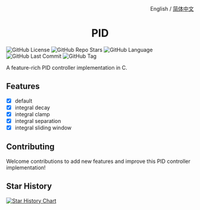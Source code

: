 <p align="right">
  English / <a href="./README.zh-CN.md">简体中文</a>
</p>

<h1 align="center">PID</h1>

![GitHub License](https://img.shields.io/github/license/xj63/PID?style=flat-square&label=%E2%9A%96%20License)
![GitHub Repo Stars](https://img.shields.io/github/stars/xj63/PID?style=flat-square&label=%E2%9C%A8%20Stars)
![GitHub Language](https://img.shields.io/badge/Language-C-yellow?style=flat-square&logo=c)
![GitHub Last Commit](https://img.shields.io/github/last-commit/xj63/PID?style=flat-square&label=%F0%9F%94%A5%20Last%20commit&color=orange)
![GitHub Tag](https://img.shields.io/github/v/tag/xj63/PID?style=flat-square&label=%F0%9F%8F%B7%EF%B8%8FTag&color=purple)

A feature-rich PID controller implementation in C.

## Features

- [x] default
- [x] integral decay
- [x] integral clamp
- [x] integral separation
- [x] integral sliding window

## Contributing

Welcome contributions to add new features and improve this PID controller implementation!

## Star History

<a href="https://star-history.com/#xj63/PID&Date">
 <picture>
   <source media="(prefers-color-scheme: dark)" srcset="https://api.star-history.com/svg?repos=xj63/PID&type=Date&theme=dark" />
   <source media="(prefers-color-scheme: light)" srcset="https://api.star-history.com/svg?repos=xj63/PID&type=Date" />
   <img alt="Star History Chart" src="https://api.star-history.com/svg?repos=xj63/PID&type=Date" />
 </picture>
</a>
